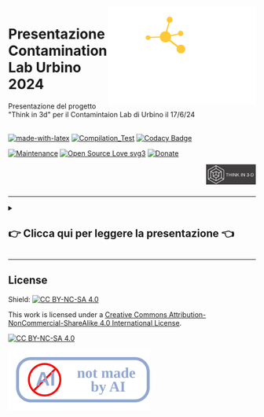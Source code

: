 <img align="right" src="https://github.com/R0mb0/Presentazione_Contamination_Lab_Urbino_2024/blob/main/ReadMe_images/CONTAMINATIONLAB_WEB.png">
<h1> Presentazione Contamination Lab Urbino 2024</h1>
Presentazione del progetto "Think in 3d" per il Contamintaion Lab di Urbino il 17/6/24
<br>
<br>

[![made-with-latex](https://img.shields.io/badge/Made%20with-LaTeX-1f425f.svg)](https://www.latex-project.org/)
[![Compilation_Test](https://github.com/R0mb0/Presentazione_Contamination_Lab_Urbino_2024/actions/workflows/Compilation_Test.yml/badge.svg)](https://github.com/R0mb0/Presentazione_Contamination_Lab_Urbino_2024/actions/workflows/Compilation_Test.yml)
[![Codacy Badge](https://app.codacy.com/project/badge/Grade/b73ac1bb70254703a48b431099173d91)](https://app.codacy.com/gh/R0mb0/Presentazione_Contamination_Lab_Urbino_2024/dashboard?utm_source=gh&utm_medium=referral&utm_content=&utm_campaign=Badge_grade)

[![Maintenance](https://img.shields.io/badge/Maintained%3F-yes-green.svg)](https://github.com/R0mb0/Presentazione_Contamination_Lab_Urbino_2024)
[![Open Source Love svg3](https://badges.frapsoft.com/os/v3/open-source.svg?v=103)](https://github.com/R0mb0/Presentazione_Contamination_Lab_Urbino_2024)
[![Donate](https://img.shields.io/badge/PayPal-Donate%20to%20Author-blue.svg)](http://paypal.me/R0mb0)

<img align="right" width=20% height=20% src="https://github.com/R0mb0/Presentazione_Contamination_Lab_Urbino_2024/blob/main/Presentazione/Immagini/Logo_bianco.png">
<br>
<br>
<br>

---

<details>
  <summary>
    
  ## 👉 Clicca qui per leggere la presentazione 👈
    
  </summary>

  ![1.png](https://github.com/R0mb0/Presentazione_Contamination_Lab_Urbino_2024/blob/main/ReadMe_images/1.png)
  ![2.png](https://github.com/R0mb0/Presentazione_Contamination_Lab_Urbino_2024/blob/main/ReadMe_images/2.png)
  ![3.png](https://github.com/R0mb0/Presentazione_Contamination_Lab_Urbino_2024/blob/main/ReadMe_images/3.png)
  ![4.png](https://github.com/R0mb0/Presentazione_Contamination_Lab_Urbino_2024/blob/main/ReadMe_images/4.png)
  ![5.png](https://github.com/R0mb0/Presentazione_Contamination_Lab_Urbino_2024/blob/main/ReadMe_images/5.png)
  ![6.png](https://github.com/R0mb0/Presentazione_Contamination_Lab_Urbino_2024/blob/main/ReadMe_images/6.png)
  ![7.png](https://github.com/R0mb0/Presentazione_Contamination_Lab_Urbino_2024/blob/main/ReadMe_images/7.png)
  ![8.png](https://github.com/R0mb0/Presentazione_Contamination_Lab_Urbino_2024/blob/main/ReadMe_images/8.png)
  ![9.png](https://github.com/R0mb0/Presentazione_Contamination_Lab_Urbino_2024/blob/main/ReadMe_images/9.png)
  ![10.png](https://github.com/R0mb0/Presentazione_Contamination_Lab_Urbino_2024/blob/main/ReadMe_images/10.png)
  ![11.png](https://github.com/R0mb0/Presentazione_Contamination_Lab_Urbino_2024/blob/main/ReadMe_images/11.png)
  
</details>

---

## License

Shield: [![CC BY-NC-SA 4.0][cc-by-nc-sa-shield]][cc-by-nc-sa]

This work is licensed under a
[Creative Commons Attribution-NonCommercial-ShareAlike 4.0 International License][cc-by-nc-sa].

[![CC BY-NC-SA 4.0][cc-by-nc-sa-image]][cc-by-nc-sa]

[cc-by-nc-sa]: http://creativecommons.org/licenses/by-nc-sa/4.0/
[cc-by-nc-sa-image]: https://licensebuttons.net/l/by-nc-sa/4.0/88x31.png
[cc-by-nc-sa-shield]: https://img.shields.io/badge/License-CC%20BY--NC--SA%204.0-lightgrey.svg

  <picture>
    <source media="(prefers-color-scheme: dark)"srcset="https://github.com/R0mb0/Not_made_by_AI/blob/main/Badge/SVG/NotMadeByAIDark.svg">
    <source media="(prefers-color-scheme: light)"srcset="https://github.com/R0mb0/Not_made_by_AI/blob/main/Badge/SVG/NotMadeByAILight.svg">
    <img alt="Not made by AI" src="https://github.com/R0mb0/Not_made_by_AI/blob/main/Badge/SVG/NotMadeByAIDefault.svg">
  </picture>
